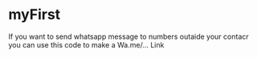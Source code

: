 # myFirst
If you want to send whatsapp message to numbers outaide your contacr you can use this code to make a 
Wa.me/...
Link
